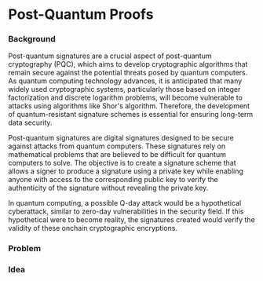 # Post-Quantum Proofs

### Background

Post-quantum signatures are a crucial aspect of post-quantum cryptography (PQC), which aims to develop cryptographic algorithms that remain secure against the potential threats posed by quantum computers. As quantum computing technology advances, it is anticipated that many widely used cryptographic systems, particularly those based on integer factorization and discrete logarithm problems, will become vulnerable to attacks using algorithms like Shor's algorithm. Therefore, the development of quantum-resistant signature schemes is essential for ensuring long-term data security.

Post-quantum signatures are digital signatures designed to be secure against attacks from quantum computers. These signatures rely on mathematical problems that are believed to be difficult for quantum computers to solve. The objective is to create a signature scheme that allows a signer to produce a signature using a private key while enabling anyone with access to the corresponding public key to verify the authenticity of the signature without revealing the private key.

In quantum computing, a possible Q-day attack would be a hypothetical cyberattack, similar to zero-day vulnerabilities in the security field. If this hypothetical were to become reality, the signatures created would verify the validity of these onchain cryptographic encryptions.

### Problem

### Idea
